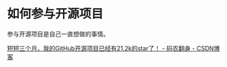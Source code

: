 # 如何参与开源项目

参与开源项目是自己一直想做的事情。



[短短三个月，我的GitHub开源项目已经有21.2k的star了！ - 码农翻身 - CSDN博客](https://blog.csdn.net/coderising/article/details/102693728)



